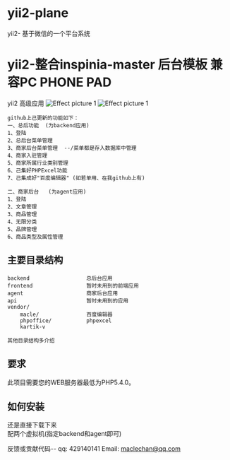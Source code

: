 # yii2-plane
yii2- 基于微信的一个平台系统

yii2-整合inspinia-master 后台模板 兼容PC PHONE PAD
===================================
yii2 高级应用
![Effect picture 1](https://github.com/maclechan/yii2-plane/blob/master/tests/test-img/T-admin.jpg "Effect picture 1") 
![Effect picture 1](https://github.com/maclechan/yii2-plane/blob/master/tests/test-img/T-shop.jpg "Effect picture 1") 
```
github上己更新的功能如下：
一、总后功能  (为backend应用)
1、登陆
2、总后台菜单管理
3、商家后台菜单管理  --/菜单都是存入数据库中管理
4、商家入驻管理
5、商家所属行业类别管理
6、己集好PHPExcel功能
7、己集成好"百度编辑器" (如若单用、在我github上有)

二、商家后台   (为agent应用)
1、登陆
2、文章管理
3、商品管理
4、无限分类
5、品牌管理
6、商品类型及属性管理

```

主要目录结构
-------------------

```
backend                  总后台应用
frontend                 暂时未用到的前端应用
agent                    商家后台应用
api                      暂时未用到的应用  
vendor/                  
    macle/               百度编辑器
    phpoffice/           phpexcel
    kartik-v             

其他目录结构多介绍
```


要求
------------

此项目需要您的WEB服务器最低为PHP5.4.0。


如何安装
------------
 还是直接下载下来   
 配两个虚拟机(指定backend和agent即可)




反馈或贡献代码--
qq: 429140141
Email: maclechan@qq.com


